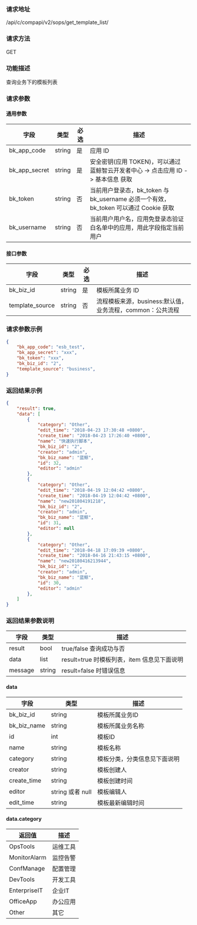 ### 请求地址

/api/c/compapi/v2/sops/get_template_list/

### 请求方法

GET

### 功能描述

查询业务下的模板列表

### 请求参数

#### 通用参数

| 字段 | 类型 | 必选 | 描述 |
|-----------|------------|--------|------------|
| bk_app_code  | string    | 是 | 应用 ID     |
| bk_app_secret| string    | 是 | 安全密钥(应用 TOKEN)，可以通过 蓝鲸智云开发者中心 -&gt; 点击应用 ID -&gt; 基本信息 获取 |
| bk_token     | string    | 否 | 当前用户登录态，bk_token 与 bk_username 必须一个有效，bk_token 可以通过 Cookie 获取 |
| bk_username  | string    | 否 | 当前用户用户名，应用免登录态验证白名单中的应用，用此字段指定当前用户 |

#### 接口参数

| 字段          | 类型       | 必选   | 描述             |
|---------------|------------|--------|-------------------|
| bk_biz_id     | string    | 是     | 模板所属业务 ID     |
| template_source | string   | 否     | 流程模板来源，business:默认值，业务流程，common：公共流程 |

### 请求参数示例

```json
{
    "bk_app_code": "esb_test",
    "bk_app_secret": "xxx",
    "bk_token": "xxx",
    "bk_biz_id": "2",
    "template_source": "business",
}
```

### 返回结果示例

```json
{
    "result": true,
    "data": [
        {
            "category": "Other",
            "edit_time": "2018-04-23 17:30:48 +0800",
            "create_time": "2018-04-23 17:26:40 +0800",
            "name": "快速执行脚本",
            "bk_biz_id": "2",
            "creator": "admin",
            "bk_biz_name": "蓝鲸",
            "id": 32,
            "editor": "admin"
        },
        {
            "category": "Other",
            "edit_time": "2018-04-19 12:04:42 +0800",
            "create_time": "2018-04-19 12:04:42 +0800",
            "name": "new201804191218",
            "bk_biz_id": "2",
            "creator": "admin",
            "bk_biz_name": "蓝鲸",
            "id": 31,
            "editor": null
        },
        {
            "category": "Other",
            "edit_time": "2018-04-18 17:09:39 +0800",
            "create_time": "2018-04-16 21:43:15 +0800",
            "name": "new20180416213944",
            "bk_biz_id": "2",
            "creator": "admin",
            "bk_biz_name": "蓝鲸",
            "id": 30,
            "editor": "admin"
        },
    ]
}
```

### 返回结果参数说明

| 字段      | 类型      | 描述      |
|-----------|----------|-----------|
| result    | bool     | true/false 查询成功与否 |
| data      | list     | result=true 时模板列表，item 信息见下面说明 |
| message   | string   | result=false 时错误信息 |

#### data

| 字段      | 类型      | 描述      |
|-----------|----------|-----------|
| bk_biz_id   | string | 模板所属业务ID   |
| bk_biz_name | string | 模板所属业务名称 |
| id          | int    | 模板ID   |
| name        | string | 模板名称 |
| category    | string | 模板分类，分类信息见下面说明 |
| creator     | string | 模板创建人   |
| create_time | string | 模板创建时间 |
| editor      | string 或者 null | 模板编辑人 |
| edit_time   | string | 模板最新编辑时间 |

#### data.category

| 返回值        | 描述     |
|--------------|----------|
| OpsTools     | 运维工具  |
| MonitorAlarm | 监控告警  |
| ConfManage   | 配置管理  |
| DevTools     | 开发工具  |
| EnterpriseIT | 企业IT   |
| OfficeApp    | 办公应用  |
| Other        | 其它     |
